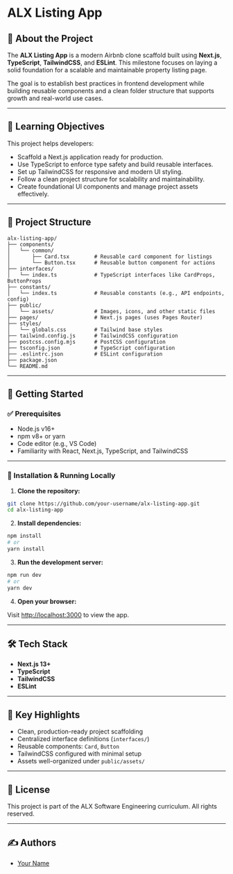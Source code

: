# ALX Listing App

## 🏡 About the Project

The **ALX Listing App** is a modern Airbnb clone scaffold built using **Next.js**, **TypeScript**, **TailwindCSS**, and **ESLint**. This milestone focuses on laying a solid foundation for a scalable and maintainable property listing page.

The goal is to establish best practices in frontend development while building reusable components and a clean folder structure that supports growth and real-world use cases.

---

## 🎯 Learning Objectives

This project helps developers:

* Scaffold a Next.js application ready for production.
* Use TypeScript to enforce type safety and build reusable interfaces.
* Set up TailwindCSS for responsive and modern UI styling.
* Follow a clean project structure for scalability and maintainability.
* Create foundational UI components and manage project assets effectively.

---

## 📁 Project Structure

```
alx-listing-app/
├── components/
│   └── common/
│       ├── Card.tsx        # Reusable card component for listings
│       └── Button.tsx      # Reusable button component for actions
├── interfaces/
│   └── index.ts            # TypeScript interfaces like CardProps, ButtonProps
├── constants/
│   └── index.ts            # Reusable constants (e.g., API endpoints, config)
├── public/
│   └── assets/             # Images, icons, and other static files
├── pages/                  # Next.js pages (uses Pages Router)
├── styles/
│   └── globals.css         # Tailwind base styles
├── tailwind.config.js      # TailwindCSS configuration
├── postcss.config.mjs      # PostCSS configuration
├── tsconfig.json           # TypeScript configuration
├── .eslintrc.json          # ESLint configuration
├── package.json
└── README.md
```

---

## 🚀 Getting Started

### ✅ Prerequisites

* Node.js v16+
* npm v8+ or yarn
* Code editor (e.g., VS Code)
* Familiarity with React, Next.js, TypeScript, and TailwindCSS

---

### 🔧 Installation & Running Locally

1. **Clone the repository:**

```bash
git clone https://github.com/your-username/alx-listing-app.git
cd alx-listing-app
```

2. **Install dependencies:**

```bash
npm install
# or
yarn install
```

3. **Run the development server:**

```bash
npm run dev
# or
yarn dev
```

4. **Open your browser:**

Visit [http://localhost:3000](http://localhost:3000) to view the app.

---

## 🛠️ Tech Stack

* **Next.js 13+**
* **TypeScript**
* **TailwindCSS**
* **ESLint**

---

## 📌 Key Highlights

* Clean, production-ready project scaffolding
* Centralized interface definitions (`interfaces/`)
* Reusable components: `Card`, `Button`
* TailwindCSS configured with minimal setup
* Assets well-organized under `public/assets/`

---

## 📄 License

This project is part of the ALX Software Engineering curriculum. All rights reserved.

---

## ✍️ Authors

* [Your Name](https://github.com/your-username)

